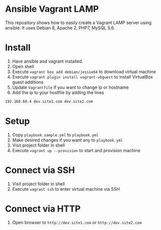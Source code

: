 # Ansible Vagrant LAMP

This repository shows how to easily create a Vagrant LAMP server using ansible. It uses Debian 8, Apache 2, PHP7, MySQL 5.6.

# Install

1. Have ansible and vagrant installed.
2. Open shell
3. Execute `vagrant box add debian/jessie64` to download virtual machine
4. Execute `vagrant plugin install vagrant-vbguest` to install VirtualBox guest additions
5. Update `Vagrantfile` if you want to change ip or hostname
6. Add the ip to your hostfile by adding the lines

``` bash
192.168.60.4 dev.site1.com dev.site2.com
```

# Setup

1. Copy `playbook.sample.yml` to `playbook.yml`
2. Make desired changes if you want any to `playbook.yml`
2. Visit project folder in shell
3. Execute `vagrant up --provision` to start and provision machine

# Connect via SSH

1. Visit project folder in shell
2. Execute `vagrant ssh` to enter virtual machine via SSH

# Connect via HTTP

1. Open browser to `http://dev.site1.com` or `http://dev.site2.com`
